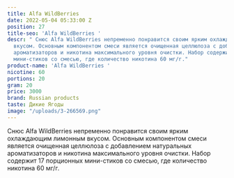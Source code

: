 ```yaml
---
title: Alfa WildBerries
date: 2022-05-04 05:33:00 Z
position: 27
title-seo: 'Alfa WildBerries '
descr: " Снюс Alfa WildBerries непременно понравится своим ярким охлаждающим лимонным
  вкусом. Основным компонентом смеси является очищенная целлюлоза с добавлением натуральных
  ароматизаторов и никотина максимального уровня очистки. Набор содержит 17 порционных
  мини-стиков со смесью, где количество никотина 60 мг/г."
product-name: 'Alfa WildBerries '
nicotine: 60
portions: 20
gram: 20
price: 3000
brand: Russian products
taste: Дикие Ягоды
image: "/uploads/3-266569.png"
---
```


 Снюс Alfa WildBerries непременно понравится своим ярким охлаждающим лимонным вкусом. Основным компонентом смеси является очищенная целлюлоза с добавлением натуральных ароматизаторов и никотина максимального уровня очистки. Набор содержит 17 порционных мини-стиков со смесью, где количество никотина 60 мг/г.